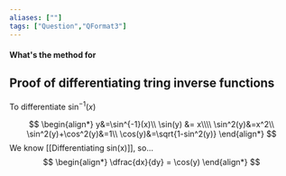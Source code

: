 ```yaml
---
aliases: [""]
tags: ["Question","QFormat3"]
---
```


#### What's the method for
## Proof of differentiating tring inverse functions

To differentiate $\sin^{-1}(x)$

$$ 
\begin{align*}
	y&=\sin^{-1}(x)\\
\sin(y) &= x\\\\
\sin^2(y)&=x^2\\
\sin^2(y)+\cos^2(y)&=1\\
\cos(y)&=\sqrt{1-sin^2(y)}
\end{align*}
$$
We know [[Differentiating sin(x)]], so...
$$
\begin{align*}
\dfrac{dx}{dy} = \cos(y)
\end{align*}
$$
